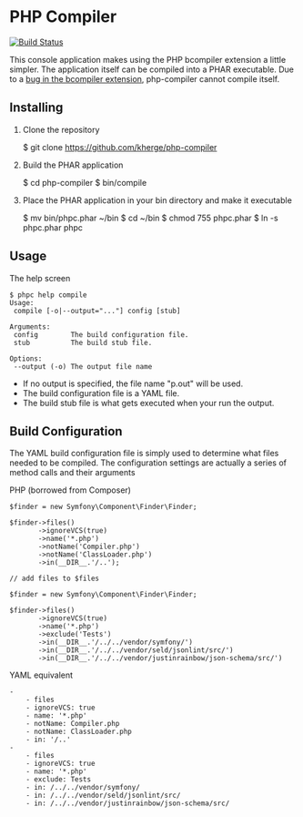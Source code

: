 # PHP Compiler

[![Build Status](https://secure.travis-ci.org/kherge/php-compiler.png?branch=master)](http://travis-ci.org/kherge/php-compiler)

This console application makes using the PHP bcompiler extension a little simpler.  The application itself can be compiled into a PHAR executable.  Due to a [bug in the bcompiler extension][bug], php-compiler cannot compile itself.

## Installing

1. Clone the repository

    $ git clone https://github.com/kherge/php-compiler

2. Build the PHAR application

    $ cd php-compiler
    $ bin/compile

3. Place the PHAR application in your bin directory and make it executable

    $ mv bin/phpc.phar ~/bin
    $ cd ~/bin
    $ chmod 755 phpc.phar
    $ ln -s phpc.phar phpc

## Usage

The help screen

    $ phpc help compile
    Usage:
     compile [-o|--output="..."] config [stub]

    Arguments:
     config        The build configuration file.
     stub          The build stub file.

    Options:
     --output (-o) The output file name

- If no output is specified, the file name "p.out" will be used.
- The build configuration file is a YAML file.
- The build stub file is what gets executed when your run the output.

## Build Configuration

The YAML build configuration file is simply used to determine what
files needed to be compiled.  The configuration settings are actually
a series of method calls and their arguments

PHP (borrowed from Composer)

    $finder = new Symfony\Component\Finder\Finder;

    $finder->files()
           ->ignoreVCS(true)
           ->name('*.php')
           ->notName('Compiler.php')
           ->notName('ClassLoader.php')
           ->in(__DIR__.'/..');

    // add files to $files

    $finder = new Symfony\Component\Finder\Finder;

    $finder->files()
           ->ignoreVCS(true)
           ->name('*.php')
           ->exclude('Tests')
           ->in(__DIR__.'/../../vendor/symfony/')
           ->in(__DIR__.'/../../vendor/seld/jsonlint/src/')
           ->in(__DIR__.'/../../vendor/justinrainbow/json-schema/src/')

YAML equivalent

    -
        - files
        - ignoreVCS: true
        - name: '*.php'
        - notName: Compiler.php
        - notName: ClassLoader.php
        - in: '/..'
    -
        - files
        - ignoreVCS: true
        - name: '*.php'
        - exclude: Tests
        - in: /../../vendor/symfony/
        - in: /../../vendor/seld/jsonlint/src/
        - in: /../../vendor/justinrainbow/json-schema/src/

[bug]: https://bugs.php.net/bug.php?id=62031&thanks=6